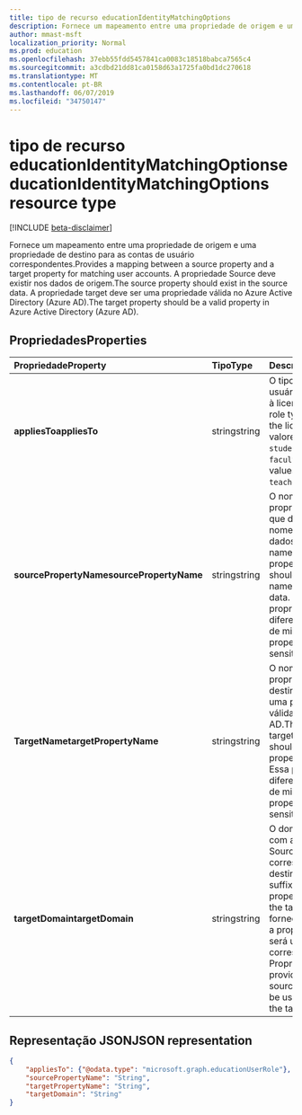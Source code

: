 ```yaml
---
title: tipo de recurso educationIdentityMatchingOptions
description: Fornece um mapeamento entre uma propriedade de origem e uma propriedade de destino para as contas de usuário correspondentes. A propriedade Source deve existir nos dados de origem. A propriedade target deve ser uma propriedade válida no Azure Active Directory (Azure AD).
author: mmast-msft
localization_priority: Normal
ms.prod: education
ms.openlocfilehash: 37ebb55fdd5457841ca0083c18518babca7565c4
ms.sourcegitcommit: a3cdbd21dd81ca0158d63a1725fa0bd1dc270618
ms.translationtype: MT
ms.contentlocale: pt-BR
ms.lasthandoff: 06/07/2019
ms.locfileid: "34750147"
---
```

# <a name="educationidentitymatchingoptions-resource-type"></a><span data-ttu-id="ab2f5-105">tipo de recurso educationIdentityMatchingOptions</span><span class="sxs-lookup"><span data-stu-id="ab2f5-105">educationIdentityMatchingOptions resource type</span></span>

[!INCLUDE [beta-disclaimer](../../includes/beta-disclaimer.md)]

<span data-ttu-id="ab2f5-106">Fornece um mapeamento entre uma propriedade de origem e uma propriedade de destino para as contas de usuário correspondentes.</span><span class="sxs-lookup"><span data-stu-id="ab2f5-106">Provides a mapping between a source property and a target property for matching user accounts.</span></span> <span data-ttu-id="ab2f5-107">A propriedade Source deve existir nos dados de origem.</span><span class="sxs-lookup"><span data-stu-id="ab2f5-107">The source property should exist in the source data.</span></span> <span data-ttu-id="ab2f5-108">A propriedade target deve ser uma propriedade válida no Azure Active Directory (Azure AD).</span><span class="sxs-lookup"><span data-stu-id="ab2f5-108">The target property should be a valid property in Azure Active Directory (Azure AD).</span></span>

## <a name="properties"></a><span data-ttu-id="ab2f5-109">Propriedades</span><span class="sxs-lookup"><span data-stu-id="ab2f5-109">Properties</span></span>

| <span data-ttu-id="ab2f5-110">Propriedade</span><span class="sxs-lookup"><span data-stu-id="ab2f5-110">Property</span></span> | <span data-ttu-id="ab2f5-111">Tipo</span><span class="sxs-lookup"><span data-stu-id="ab2f5-111">Type</span></span> | <span data-ttu-id="ab2f5-112">Descrição</span><span class="sxs-lookup"><span data-stu-id="ab2f5-112">Description</span></span> |
|:-|:-|:-|
| <span data-ttu-id="ab2f5-113">**appliesTo**</span><span class="sxs-lookup"><span data-stu-id="ab2f5-113">**appliesTo**</span></span> | <span data-ttu-id="ab2f5-114">string</span><span class="sxs-lookup"><span data-stu-id="ab2f5-114">string</span></span> |  <span data-ttu-id="ab2f5-115">O tipo de função de usuário a ser atribuído à licença.</span><span class="sxs-lookup"><span data-stu-id="ab2f5-115">The user role type to assign to the license.</span></span> <span data-ttu-id="ab2f5-116">Os valores possíveis são: `student`, `teacher`, `faculty`.</span><span class="sxs-lookup"><span data-stu-id="ab2f5-116">Possible values are: `student`, `teacher`, `faculty`.</span></span>      |
| <span data-ttu-id="ab2f5-117">**sourcePropertyName**</span><span class="sxs-lookup"><span data-stu-id="ab2f5-117">**sourcePropertyName**</span></span> | <span data-ttu-id="ab2f5-118">string</span><span class="sxs-lookup"><span data-stu-id="ab2f5-118">string</span></span> |  <span data-ttu-id="ab2f5-119">O nome da propriedade Source, que deve ser um nome de campo nos dados de origem.</span><span class="sxs-lookup"><span data-stu-id="ab2f5-119">The name of the source property, which should be a field name in the source data.</span></span> <span data-ttu-id="ab2f5-120">Essa propriedade diferencia maiúsculas de minúsculas.</span><span class="sxs-lookup"><span data-stu-id="ab2f5-120">This property is case-sensitive.</span></span>        |
| <span data-ttu-id="ab2f5-121">**TargetName**</span><span class="sxs-lookup"><span data-stu-id="ab2f5-121">**targetPropertyName**</span></span> | <span data-ttu-id="ab2f5-122">string</span><span class="sxs-lookup"><span data-stu-id="ab2f5-122">string</span></span> |  <span data-ttu-id="ab2f5-123">O nome da propriedade de destino, que deve ser uma propriedade válida no Azure AD.</span><span class="sxs-lookup"><span data-stu-id="ab2f5-123">The name of the target property, which should be a valid property in Azure AD.</span></span> <span data-ttu-id="ab2f5-124">Essa propriedade diferencia maiúsculas de minúsculas.</span><span class="sxs-lookup"><span data-stu-id="ab2f5-124">This property is case-sensitive.</span></span>     |
| <span data-ttu-id="ab2f5-125">**targetDomain**</span><span class="sxs-lookup"><span data-stu-id="ab2f5-125">**targetDomain**</span></span> | <span data-ttu-id="ab2f5-126">string</span><span class="sxs-lookup"><span data-stu-id="ab2f5-126">string</span></span> |  <span data-ttu-id="ab2f5-127">O domínio a ser sufixo com a propriedade Source para corresponder ao destino.</span><span class="sxs-lookup"><span data-stu-id="ab2f5-127">The domain to suffix with the source property to match on the target.</span></span> <span data-ttu-id="ab2f5-128">Se fornecido como nulo, a propriedade Source será usada para corresponder à Propriedade Target.</span><span class="sxs-lookup"><span data-stu-id="ab2f5-128">If provided as null,  the source property will be used to match with the target property.</span></span>        |

## <a name="json-representation"></a><span data-ttu-id="ab2f5-129">Representação JSON</span><span class="sxs-lookup"><span data-stu-id="ab2f5-129">JSON representation</span></span>
<!-- {
  "blockType": "resource",
  "optionalProperties": [

  ],
  "@odata.type": "microsoft.graph.educationIdentityMatchingOptions"
}-->

```json
{
    "appliesTo": {"@odata.type": "microsoft.graph.educationUserRole"},
    "sourcePropertyName": "String",
    "targetPropertyName": "String",
    "targetDomain": "String"
}
```
